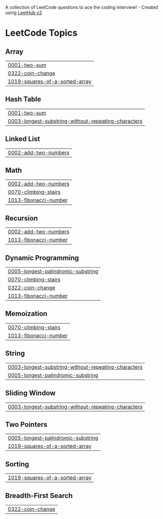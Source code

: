 A collection of LeetCode questions to ace the coding interview! - Created using [LeetHub v2](https://github.com/arunbhardwaj/LeetHub-2.0)
<!---LeetCode Topics Start-->
# LeetCode Topics
## Array
|  |
| ------- |
| [0001-two-sum](https://github.com/SaiWannaAung1/Leetcode/tree/master/0001-two-sum) |
| [0322-coin-change](https://github.com/SaiWannaAung1/Leetcode/tree/master/0322-coin-change) |
| [1019-squares-of-a-sorted-array](https://github.com/SaiWannaAung1/Leetcode/tree/master/1019-squares-of-a-sorted-array) |
## Hash Table
|  |
| ------- |
| [0001-two-sum](https://github.com/SaiWannaAung1/Leetcode/tree/master/0001-two-sum) |
| [0003-longest-substring-without-repeating-characters](https://github.com/SaiWannaAung1/Leetcode/tree/master/0003-longest-substring-without-repeating-characters) |
## Linked List
|  |
| ------- |
| [0002-add-two-numbers](https://github.com/SaiWannaAung1/Leetcode/tree/master/0002-add-two-numbers) |
## Math
|  |
| ------- |
| [0002-add-two-numbers](https://github.com/SaiWannaAung1/Leetcode/tree/master/0002-add-two-numbers) |
| [0070-climbing-stairs](https://github.com/SaiWannaAung1/Leetcode/tree/master/0070-climbing-stairs) |
| [1013-fibonacci-number](https://github.com/SaiWannaAung1/Leetcode/tree/master/1013-fibonacci-number) |
## Recursion
|  |
| ------- |
| [0002-add-two-numbers](https://github.com/SaiWannaAung1/Leetcode/tree/master/0002-add-two-numbers) |
| [1013-fibonacci-number](https://github.com/SaiWannaAung1/Leetcode/tree/master/1013-fibonacci-number) |
## Dynamic Programming
|  |
| ------- |
| [0005-longest-palindromic-substring](https://github.com/SaiWannaAung1/Leetcode/tree/master/0005-longest-palindromic-substring) |
| [0070-climbing-stairs](https://github.com/SaiWannaAung1/Leetcode/tree/master/0070-climbing-stairs) |
| [0322-coin-change](https://github.com/SaiWannaAung1/Leetcode/tree/master/0322-coin-change) |
| [1013-fibonacci-number](https://github.com/SaiWannaAung1/Leetcode/tree/master/1013-fibonacci-number) |
## Memoization
|  |
| ------- |
| [0070-climbing-stairs](https://github.com/SaiWannaAung1/Leetcode/tree/master/0070-climbing-stairs) |
| [1013-fibonacci-number](https://github.com/SaiWannaAung1/Leetcode/tree/master/1013-fibonacci-number) |
## String
|  |
| ------- |
| [0003-longest-substring-without-repeating-characters](https://github.com/SaiWannaAung1/Leetcode/tree/master/0003-longest-substring-without-repeating-characters) |
| [0005-longest-palindromic-substring](https://github.com/SaiWannaAung1/Leetcode/tree/master/0005-longest-palindromic-substring) |
## Sliding Window
|  |
| ------- |
| [0003-longest-substring-without-repeating-characters](https://github.com/SaiWannaAung1/Leetcode/tree/master/0003-longest-substring-without-repeating-characters) |
## Two Pointers
|  |
| ------- |
| [0005-longest-palindromic-substring](https://github.com/SaiWannaAung1/Leetcode/tree/master/0005-longest-palindromic-substring) |
| [1019-squares-of-a-sorted-array](https://github.com/SaiWannaAung1/Leetcode/tree/master/1019-squares-of-a-sorted-array) |
## Sorting
|  |
| ------- |
| [1019-squares-of-a-sorted-array](https://github.com/SaiWannaAung1/Leetcode/tree/master/1019-squares-of-a-sorted-array) |
## Breadth-First Search
|  |
| ------- |
| [0322-coin-change](https://github.com/SaiWannaAung1/Leetcode/tree/master/0322-coin-change) |
<!---LeetCode Topics End-->